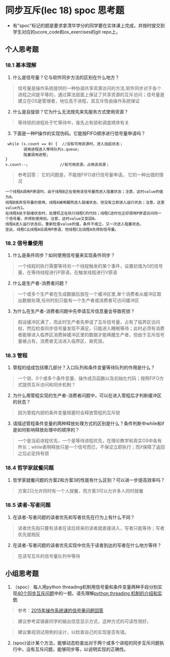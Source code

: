 # 同步互斥(lec 18) spoc 思考题


- 有"spoc"标记的题是要求拿清华学分的同学要在实体课上完成，并按时提交到学生对应的ucore_code和os_exercises的git repo上。

## 个人思考题

### 18.1 基本理解
1. 什么是信号量？它与软件同步方法的区别在什么地方？
>信号量是操作系统提供的一种协调共享资源访问的方法,软件同步对于各个进程之间是平等的，通过算法层面上保证了共享资源的互斥访问；信号量是建立在OS是管理者，地位高于进程，其互斥性由操作系统保证
2. 什么是自旋锁？它为什么无法按先来先服务方式使用资源？
>等待锁的进程处于忙等待中，谁先占有锁和调度顺序有关
3. 下面是一种P操作的实现伪码。它能按FIFO顺序进行信号量申请吗？

```
 while (s.count == 0) {  //没有可用资源时，进入挂起状态；
        调用进程进入等待队列s.queue;
        阻塞调用进程;
}
s.count--;              //有可用资源，占用该资源； 
```

> 参考回答： 它的问题是，不能按FIFO进行信号量申请。
> 它的一种出错的情况

```
一个线程A调用P原语时，由于线程B正在使用该信号量而进入阻塞状态；注意，这时value的值为0。
线程B放弃信号量的使用，线程A被唤醒而进入就绪状态，但没有立即进入运行状态；注意，这里value为1。
在线程A处于就绪状态时，处理机正在执行线程C的代码；线程C这时也正好调用P原语访问同一个信号量，并得到使用权。注意，这时value又变回0。
线程A进入运行状态后，重新检查value的值，条件不成立，又一次进入阻塞状态。
至此，线程C比线程A后调用P原语，但线程C比线程A先得到信号量。
```

### 18.2 信号量使用

1. 什么是条件同步？如何使用信号量来实现条件同步？
>一个线程的执行需要等待另一个线程触发的某个事件，设置初值为0的信号量，在等待线程进行P原语，在触发线程进行V原语
2. 什么是生产者-消费者问题？
>一个或多个生产者在生成数据后放在一个缓冲区里,单个消费者从缓冲区取出数据处理,任何时刻只能有一个生产者或消费者可访问缓冲区
3. 为什么在生产者-消费者问题中先申请互斥信息量会导致死锁？
>假设缓冲区满了，而此时生产者先申请了互斥信号量，占有了临界区访问权，然后检查同步信号量发现不满足，只能进入睡眠等待；此时必须有消费者能够进入临界区消费掉缓冲区里的数据才能唤醒生产者，但由于互斥信号量被占有，消费者无法进入临界区，故死锁。

### 18.3 管程

1. 管程的组成包括哪几部分？入口队列和条件变量等待队列的作用是什么？
>一个锁、0个或多个条件变量、操作成员函数以及初始化代码；按照FIFO方式提供互斥访问和同步机制？
2. 为什么用管程实现的生产者-消费者问题中，可以在进入管程后才判断缓冲区的状态？
>因为管程内部的条件变量阻塞时会释放管程的互斥锁
3. 请描述管程条件变量的两种释放处理方式的区别是什么？条件判断中while和if是如何影响释放处理中的顺序的？
>一个是当前进程优先，一个是等待进程优先，在理论教学和真实OS中各有所长；while表明释放只是一个信号而已，不保证立即执行；而if保障了返回之后必定持有锁

### 18.4 哲学家就餐问题

1. 哲学家就餐问题的方案2和方案3的性能有什么区别？可以进一步提高效率吗？
>方案2只允许同时有一个人就餐，而方案3可以允许多人同时就餐

### 18.5 读者-写者问题

1. 在读者-写者问题的读者优先和写者优先在行为上有什么不同？
>读者优先指只要有读者在读后续来的读者就直接进入，写者只能等待；写者优先就相反
2. 在读者-写者问题的读者优先实现中优先于读者到达的写者在什么地方等待？
>在读写互斥的信号量队列中等待
## 小组思考题

1. （spoc） 每人用python threading机制用信号量和条件变量两种手段分别实现[40个同步互斥问题](07-2-spoc-pv-problems.md)中的一题。请先理解[python threading 机制的介绍和实例](https://github.com/chyyuu/ucore_lab/tree/master/related_info/lab7/semaphore_condition)

 > 参考：[2015年操作系统课的信号量问题回答](https://piazza.com/class/i5j09fnsl7k5x0?cid=391)
 
 > 建议参考梁锡豪同学的输出信息显示方式，这种方式的可读性很好。
 
 > 建议重视测试用例的设计，以检查自己的实现是否有错。

2. (spoc)设计某个方法，能够动态检查出对于两个或多个进程的同步互斥问题执行中，没有互斥问题，能够同步等，以说明实现的正确性。
